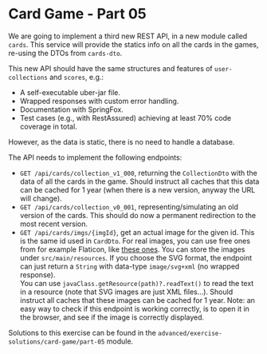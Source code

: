 # Card Game - Part 05

We are going to implement a third new REST API,
in a new module called `cards`.
This service will provide the statics info on all the cards
in the games, re-using the DTOs from `cards-dto`.

This new API should have the same structures and features of `user-collections`
and `scores`, e.g.:

* A self-executable uber-jar file.
* Wrapped responses with custom error handling.
* Documentation with SpringFox.
* Test cases (e.g., with RestAssured) achieving at least 70% code coverage in total.

However, as the data is static, there is no need to handle a database.

The API needs to implement the following endpoints:

* `GET /api/cards/collection_v1_000`, returning the `CollectionDto` with the data of
  all the cards in the game. Should instruct all caches that this data can be
  cached for 1 year (when there is a new version, anyway the URL will change).  
* `GET /api/cards/collection_v0_001`, representing/simulating an old version of the
    cards. This should do now a permanent redirection to the most recent version.
* `GET /api/cards/imgs/{imgId}`, get an actual image for the given id. This is the same
    id used in `CardDto`. 
    For real images, you can use free ones from for example 
    Flaticon, like [these ones](https://www.flaticon.com/packs/monsters-8).
    You can store the images under `src/main/resources`.
    If you choose the SVG format, the endpoint can just return a `String` with 
    data-type `image/svg+xml` (no wrapped response).   
    You can use `javaClass.getResource(path)?.readText()` to read the text
    in a resource (note that SVG images are just XML files...). 
    Should instruct all caches that these images can be cached for 1 year.
    Note: an easy way to check if this endpoint is working correctly, is to open
    it in the browser, and see if the image is correctly displayed.  
    
Solutions to this exercise can be found in the 
`advanced/exercise-solutions/card-game/part-05` module.   
